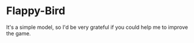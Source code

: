 # Flappy-Bird
It's a simple model, so I'd be very grateful if you could help me to improve the game.
